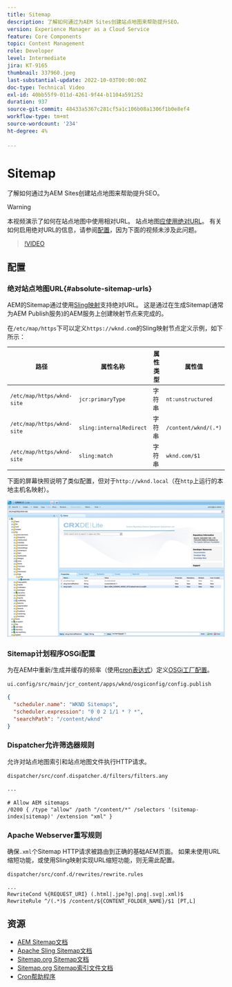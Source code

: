 ```yaml
---
title: Sitemap
description: 了解如何通过为AEM Sites创建站点地图来帮助提升SEO。
version: Experience Manager as a Cloud Service
feature: Core Components
topic: Content Management
role: Developer
level: Intermediate
jira: KT-9165
thumbnail: 337960.jpeg
last-substantial-update: 2022-10-03T00:00:00Z
doc-type: Technical Video
exl-id: 40bb55f9-011d-4261-9f44-b1104a591252
duration: 937
source-git-commit: 48433a5367c281cf5a1c106b08a1306f1b0e8ef4
workflow-type: tm+mt
source-wordcount: '234'
ht-degree: 4%

---
```


# Sitemap

了解如何通过为AEM Sites创建站点地图来帮助提升SEO。

>[!WARNING]
>
>本视频演示了如何在站点地图中使用相对URL。 站点地图[应使用绝对URL](https://sitemaps.org/protocol.html)。 有关如何启用绝对URL的信息，请参阅[配置](#absolute-sitemap-urls)，因为下面的视频未涉及此问题。

>[!VIDEO](https://video.tv.adobe.com/v/3454371?quality=12&learn=on&captions=chi_hans)

## 配置

### 绝对站点地图URL{#absolute-sitemap-urls}

AEM的Sitemap通过使用[Sling映射](https://sling.apache.org/documentation/the-sling-engine/mappings-for-resource-resolution.html)支持绝对URL。 这是通过在生成Sitemap(通常为AEM Publish服务)的AEM服务上创建映射节点来完成的。

在`/etc/map/https`下可以定义`https://wknd.com`的Sling映射节点定义示例，如下所示：

| 路径 | 属性名称 | 属性类型 | 属性值 |
|------|----------|---------------|-------|
| `/etc/map/https/wknd-site` | `jcr:primaryType` | 字符串 | `nt:unstructured` |
| `/etc/map/https/wknd-site` | `sling:internalRedirect` | 字符串 | `/content/wknd/(.*)` |
| `/etc/map/https/wknd-site` | `sling:match` | 字符串 | `wknd.com/$1` |

下面的屏幕快照说明了类似配置，但对于`http://wknd.local`（在`http`上运行的本地主机名映射）。

![Sitemap绝对URL配置](../assets/sitemaps/sitemaps-absolute-urls.jpg)


### Sitemap计划程序OSGi配置

为在AEM中重新/生成并缓存的频率（使用[cron表达式](https://cron.help/)）定义[OSGi工厂配置](http://localhost:4502/system/console/configMgr/org.apache.sling.sitemap.impl.SitemapScheduler)。

`ui.config/src/main/jcr_content/apps/wknd/osgiconfig/config.publish`

```json
{
  "scheduler.name": "WKND Sitemaps",
  "scheduler.expression": "0 0 2 1/1 * ? *",
  "searchPath": "/content/wknd"
}
```

### Dispatcher允许筛选器规则

允许对站点地图索引和站点地图文件执行HTTP请求。

`dispatcher/src/conf.dispatcher.d/filters/filters.any`

```
...

# Allow AEM sitemaps
/0200 { /type "allow" /path "/content/*" /selectors '(sitemap-index|sitemap)' /extension "xml" }
```

### Apache Webserver重写规则

确保`.xml`个Sitemap HTTP请求被路由到正确的基础AEM页面。 如果未使用URL缩短功能，或使用Sling映射实现URL缩短功能，则无需此配置。

`dispatcher/src/conf.d/rewrites/rewrite.rules`

```
...
RewriteCond %{REQUEST_URI} (.html|.jpe?g|.png|.svg|.xml)$
RewriteRule ^/(.*)$ /content/${CONTENT_FOLDER_NAME}/$1 [PT,L]
```

## 资源

+ [AEM Sitemap文档](https://experienceleague.adobe.com/docs/experience-manager-cloud-service/content/overview/seo-and-url-management.html?lang=zh-Hans)
+ [Apache Sling Sitemap文档](https://github.com/apache/sling-org-apache-sling-sitemap#readme)
+ [Sitemap.org Sitemap文档](https://www.sitemaps.org/protocol.html)
+ [Sitemap.org Sitemap索引文件文档](https://www.sitemaps.org/protocol.html#index)
+ [Cron帮助程序](https://cron.help/)